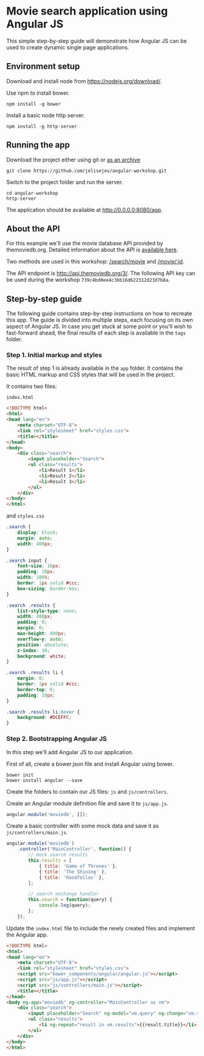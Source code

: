 # Movie search application using Angular JS

This simple step-by-step guide will demonstrate how Angular JS can be used to create dynamic single page applications.

## Environment setup

Download and install node from https://nodejs.org/download/.

Use npm to install bower.
```
npm install -g bower
```
Install a basic node http server.
```
npm install -g http-server
```

## Running the app
Download the project either using git or [as an archive](https://github.com/jelisejev/angular-workshop/archive/master.zip)
```
git clone https://github.com/jelisejev/angular-workshop.git
```
Switch to the project folder and run the server.
```
cd angular-workshop
http-server
```

The application should be available at http://0.0.0.0:8080/app.

## About the API

For this example we'll use the movie database API provided by themoviedb.org. Detailed information about the API is [available here](http://docs.themoviedb.apiary.io/).

Two methods are used in this workshop: [/search/movie](http://docs.themoviedb.apiary.io/#reference/search/searchmovie/get) and [/movie/:id](http://docs.themoviedb.apiary.io/#reference/movies/movieid/get).

The API endpoint is http://api.themoviedb.org/3/. The following API key can be used during the workshop `739c4bd0ee4c3bb16d622312d23d7b8a`.

## Step-by-step guide

The following guide contains step-by-step instructions on how to recreate this app. The guide is divided into multiple steps, each focusing on its own aspect of Angular JS. In case you get stuck at some point or you'll wish to fast-forward ahead, the final results of each step is available in the `tags` folder.

### Step 1. Initial markup and styles

The result of step 1 is already available in the `app` folder. It contains the basic HTML markup and CSS styles that will be used in the project.

It contains two files:

`index.html`
```html
<!DOCTYPE html>
<html>
<head lang="en">
    <meta charset="UTF-8">
    <link rel="stylesheet" href="styles.css">
    <title></title>
</head>
<body>
    <div class="search">
        <input placeholder="Search">
        <ul class="results">
            <li>Result 1</li>
            <li>Result 2</li>
            <li>Result 3</li>
        </ul>
    </div>
</body>
</html>
```

and `styles.css`
```css
.search {
    display: block;
    margin: auto;
    width: 400px;
}

.search input {
    font-size: 16px;
    padding: 10px;
    width: 100%;
    border: 1px solid #ccc;
    box-sizing: border-box;
}

.search .results {
    list-style-type: none;
    width: 400px;
    padding: 0;
    margin: 0;
    max-height: 400px;
    overflow-y: auto;
    position: absolute;
    z-index: 10;
    background: white;
}

.search .results li {
    margin: 0;
    border: 1px solid #ccc;
    border-top: 0;
    padding: 10px;
}

.search .results li:hover {
    background: #DCEFFC;
}
```

### Step 2. Bootstrapping Angular JS

In this step we'll add Angular JS to our application.

First of all, create a bower.json file and install Angular using bower.
```
bower init
bower install angular --save
```

Create the folders to contain our JS files: `js` and `js/controllers`.

Create an Angular module definition file and save it to `js/app.js`.
```js
angular.module('moviedb', []);
```

Create a basic controller with some mock data and save it as `js/controllers/main.js`.
```js
angular.module('moviedb')
    .controller('MainController', function() {
        // mock search results
        this.results = [
            { title: 'Game of Thrones' },
            { title: 'The Shining' },
            { title: 'Goodfellas' },
        ];

        // search onchange handler
        this.search = function(query) {
            console.log(query);
        };
    });
```

Update the `index.html` file to include the newly created files and implement the Angular app.
```html
<!DOCTYPE html>
<html>
<head lang="en">
    <meta charset="UTF-8">
    <link rel="stylesheet" href="styles.css">
    <script src="bower_components/angular/angular.js"></script>
    <script src="js/app.js"></script>
    <script src="js/controllers/main.js"></script>
    <title></title>
</head>
<body ng-app="moviedb" ng-controller="MainController as vm">
    <div class="search">
        <input placeholder="Search" ng-model="vm.query" ng-change="vm.search(vm.query)">
        <ul class="results">
            <li ng-repeat="result in vm.results">{{result.title}}</li>
        </ul>
    </div>
</body>
</html>
```
